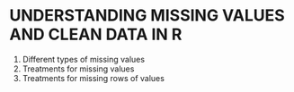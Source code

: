 # UNDERSTANDING MISSING VALUES AND CLEAN DATA IN R

1. Different types of missing values
2. Treatments for missing values
3. Treatments for missing rows of values
